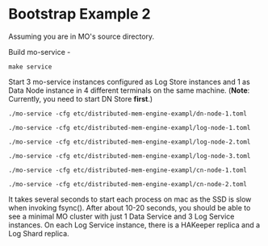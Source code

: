 # Bootstrap Example 2

Assuming you are in MO's source directory.

Build mo-service -

```
make service
```
Start 3 mo-service instances configured as Log Store instances and 1 as Data Node instance in 4 different terminals on the same machine.
(**Note**: Currently, you need to start DN Store **first**.)

```
./mo-service -cfg etc/distributed-mem-engine-exampl/dn-node-1.toml
```

```
./mo-service -cfg etc/distributed-mem-engine-exampl/log-node-1.toml
```

```
./mo-service -cfg etc/distributed-mem-engine-exampl/log-node-2.toml
```

```
./mo-service -cfg etc/distributed-mem-engine-exampl/log-node-3.toml
```

```
./mo-service -cfg etc/distributed-mem-engine-exampl/cn-node-1.toml
```

```
./mo-service -cfg etc/distributed-mem-engine-exampl/cn-node-2.toml
```

It takes several seconds to start each process on mac as the SSD is slow when invoking fsync(). After about 10-20 seconds, you should be able to see a minimal MO cluster with just 1 Data Service and 3 Log Service instances. On each Log Service instance, there is a HAKeeper replica and a Log Shard replica. 

